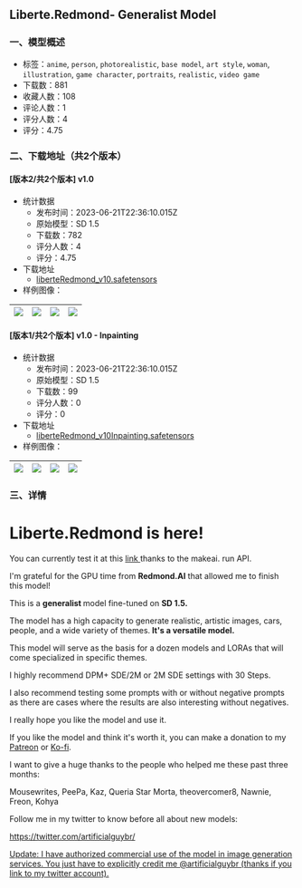 ## Liberte.Redmond- Generalist Model
### 一、模型概述

- 标签：`anime`, `person`, `photorealistic`, `base model`, `art style`, `woman`, `illustration`, `game character`, `portraits`, `realistic`, `video game`
- 下载数：881
- 收藏人数：108
- 评论人数：1
- 评分人数：4
- 评分：4.75

### 二、下载地址（共2个版本）

#### [版本2/共2个版本] v1.0

- 统计数据
  - 发布时间：2023-06-21T22:36:10.015Z
  - 原始模型：SD 1.5
  - 下载数：782
  - 评分人数：4
  - 评分：4.75
- 下载地址
  - [liberteRedmond_v10.safetensors](https://civitai.com/api/download/models/100409)
- 样例图像：

| <img src="https://image.civitai.com/xG1nkqKTMzGDvpLrqFT7WA/acb88d6c-16fc-438d-84bf-b2cc03006a19/width=450/1222424.jpeg" /> | <img src="https://image.civitai.com/xG1nkqKTMzGDvpLrqFT7WA/121f7e40-81ea-46b4-a186-6d3e57a53d68/width=450/1222419.jpeg" /> | <img src="https://image.civitai.com/xG1nkqKTMzGDvpLrqFT7WA/75ce9515-38a3-4480-a0d8-98a13e00a187/width=450/1222425.jpeg" /> | <img src="https://image.civitai.com/xG1nkqKTMzGDvpLrqFT7WA/564d3e09-1704-4908-897f-a787b3cd158c/width=450/1222426.jpeg" /> |
| ---- | ---- | ---- | ---- |

#### [版本1/共2个版本] v1.0 - Inpainting

- 统计数据
  - 发布时间：2023-06-21T22:36:10.015Z
  - 原始模型：SD 1.5
  - 下载数：99
  - 评分人数：0
  - 评分：0
- 下载地址
  - [liberteRedmond_v10Inpainting.safetensors](https://civitai.com/api/download/models/101205)
- 样例图像：

| <img src="https://image.civitai.com/xG1nkqKTMzGDvpLrqFT7WA/03c5c903-d1c6-4d07-a396-56b25aad3956/width=450/1237502.jpeg" /> | <img src="https://image.civitai.com/xG1nkqKTMzGDvpLrqFT7WA/afba7575-1cff-4116-95eb-b56fb20784e0/width=450/1237505.jpeg" /> | <img src="https://image.civitai.com/xG1nkqKTMzGDvpLrqFT7WA/3c2d0375-8189-4746-b8b4-c669682df8fd/width=450/1237504.jpeg" /> | <img src="https://image.civitai.com/xG1nkqKTMzGDvpLrqFT7WA/658c9152-6631-4958-9455-8f9a4e80a31e/width=450/1237503.jpeg" /> |
| ---- | ---- | ---- | ---- |


### 三、详情
<h1 id="heading-28">Liberte.Redmond is here!</h1><p>You can currently test it at this <a target="_blank" rel="ugc" href="https://huggingface.co/spaces/artificialguybr/liberte">link </a>thanks to the makeai. run API.</p><p>I'm grateful for the GPU time from <strong>Redmond.AI</strong> that allowed me to finish this model!</p><p>This is a <strong>generalist </strong>model fine-tuned on <strong>SD 1.5.</strong></p><p>The model has a high capacity to generate realistic, artistic images, cars, people, and a wide variety of themes.<strong> It's a versatile model.</strong></p><p>This model will serve as the basis for a dozen models and LORAs that will come specialized in specific themes.</p><p>I highly recommend DPM+ SDE/2M or 2M SDE settings with 30 Steps.</p><p>I also recommend testing some prompts with or without negative prompts as there are cases where the results are also interesting without negatives.</p><p>I really hope you like the model and use it.</p><p>If you like the model and think it's worth it, you can make a donation to my <a target="_blank" rel="ugc" href="https://www.patreon.com/user?u=81570187">Patreon</a> or <a target="_blank" rel="ugc" href="https://ko-fi.com/jvkape">Ko-fi</a>.</p><p>I want to give a huge thanks to the people who helped me these past three months:</p><p>Mousewrites, PeePa, Kaz, Queria Star Morta, theovercomer8, Nawnie, Freon, Kohya</p><p>Follow me in my twitter to know before all about new models:</p><p><a target="_blank" rel="ugc" href="https://twitter.com/artificialguybr/"><u>https://twitter.com/artificialguybr/</u></a></p><p></p><p><u>Update: I have authorized commercial use of the model in image generation services. You just have to explicitly credit me @artificialguybr (thanks if you link to my twitter account).</u></p><p></p>